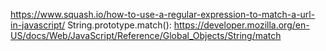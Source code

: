 <!-- # Web -->
https://www.squash.io/how-to-use-a-regular-expression-to-match-a-url-in-javascript/
String.prototype.match(): https://developer.mozilla.org/en-US/docs/Web/JavaScript/Reference/Global_Objects/String/match